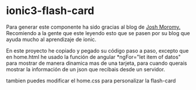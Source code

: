 ﻿# ionic3-flash-card

Para generar este componente ha sido gracias al blog de <a href="https://www.joshmorony.com/build-a-custom-flash-card-component-in-ionic-2/" >Josh Moromy.</a> Recomiendo a la gente que este leyendo esto que se pasen por su blog que ayuda mucho al aprendizaje de ionic.

En este proyecto he copiado y pegado su código paso a paso, excepto que en home.html he usado la función de angular *ngFor="let item of datos" para mostrar de manera dinamica mas de una tarjeta, para cuando querais mostrar la información de un json que recibais desde un servidor.

tambien puedes modificar el home.css para personalizar la flash-card

